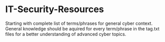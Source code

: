 # IT-Security-Resources

Starting with complete list of terms/phrases for general cyber context.
General knowledge should be aquired for every term/phrase in the tag.txt files for a better understanding of advanced cyber topics.
